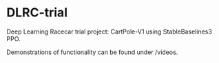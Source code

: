 # DLRC-trial
Deep Learning Racecar trial project: CartPole-V1 using StableBaselines3 PPO.


Demonstrations of functionality can be found under /videos.
